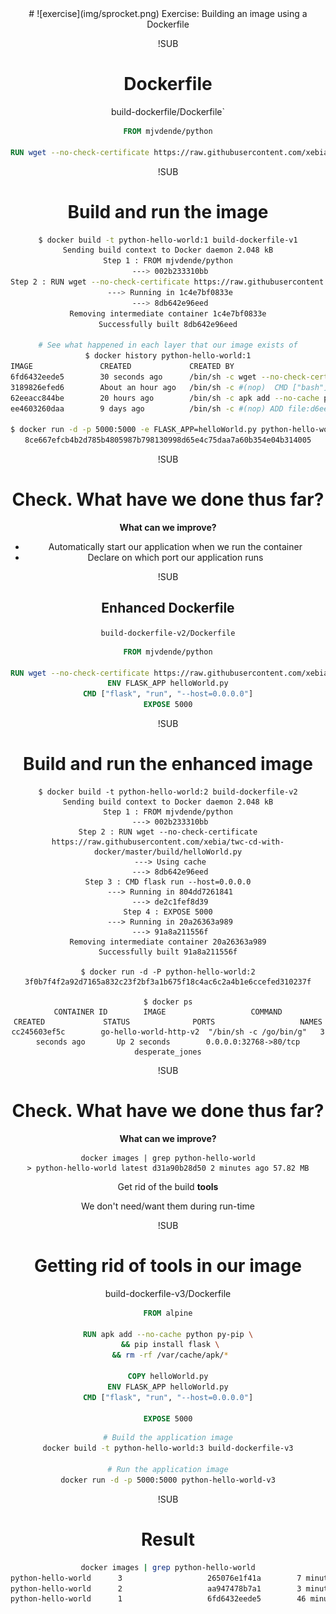 <!-- .slide: data-background="#64217E" -->
<center>
# ![exercise](img/sprocket.png) <!-- .element: style="width: 10%; height: auto;" class="noborder" --> Exercise: Building an image using a Dockerfile

!SUB
# Dockerfile

build-dockerfile/Dockerfile`
```dockerfile
FROM mjvdende/python

RUN wget --no-check-certificate https://raw.githubusercontent.com/xebia/twc-cd-with-docker/master/build/helloWorld.py
```

!SUB
# Build and run the image
```bash
$ docker build -t python-hello-world:1 build-dockerfile-v1
Sending build context to Docker daemon 2.048 kB
Step 1 : FROM mjvdende/python
 ---> 002b233310bb
Step 2 : RUN wget --no-check-certificate https://raw.githubusercontent.com/xebia/twc-cd-with-docker/master/build/helloWorld.py
 ---> Running in 1c4e7bf0833e
 ---> 8db642e96eed
Removing intermediate container 1c4e7bf0833e
Successfully built 8db642e96eed

# See what happened in each layer that our image exists of
$ docker history python-hello-world:1
IMAGE               CREATED             CREATED BY                                      SIZE                COMMENT
6fd6432eede5        30 seconds ago      /bin/sh -c wget --no-check-certificate https:   289 B
3189826efed6        About an hour ago   /bin/sh -c #(nop)  CMD ["bash"]                 0 B
62eeacc844be        20 hours ago        /bin/sh -c apk add --no-cache python py-pip w   53.02 MB
ee4603260daa        9 days ago          /bin/sh -c #(nop) ADD file:d6ee3ba7a4d59b1619   4.803 MB

$ docker run -d -p 5000:5000 -e FLASK_APP=helloWorld.py python-hello-world:1 flask run --host=0.0.0.0
8ce667efcb4b2d785b4805987b798130998d65e4c75daa7a60b354e04b314005
```

!SUB
# Check. What have we done thus far?

**What can we improve?**

- Automatically start our application when we run the container
- Declare on which port our application runs

!SUB
## Enhanced Dockerfile
`build-dockerfile-v2/Dockerfile`
```dockerfile
FROM mjvdende/python

RUN wget --no-check-certificate https://raw.githubusercontent.com/xebia/twc-cd-with-docker/master/build/helloWorld.py
ENV FLASK_APP helloWorld.py
CMD ["flask", "run", "--host=0.0.0.0"]
EXPOSE 5000
```

!SUB
# Build and run the enhanced image
```
$ docker build -t python-hello-world:2 build-dockerfile-v2
Sending build context to Docker daemon 2.048 kB
Step 1 : FROM mjvdende/python
 ---> 002b233310bb
Step 2 : RUN wget --no-check-certificate https://raw.githubusercontent.com/xebia/twc-cd-with-docker/master/build/helloWorld.py
 ---> Using cache
 ---> 8db642e96eed
Step 3 : CMD flask run --host=0.0.0.0
 ---> Running in 804dd7261841
 ---> de2c1fef8d39
Step 4 : EXPOSE 5000
 ---> Running in 20a26363a989
 ---> 91a8a211556f
Removing intermediate container 20a26363a989
Successfully built 91a8a211556f

$ docker run -d -P python-hello-world:2
3f0b7f4f2a92d7165a832c23f2bf3a1b675f18c4ac6c2a4b1e6ccefed310237f

$ docker ps
CONTAINER ID        IMAGE                   COMMAND                  CREATED             STATUS              PORTS                   NAMES
cc245603ef5c        go-hello-world-http-v2  "/bin/sh -c /go/bin/g"   3 seconds ago       Up 2 seconds        0.0.0.0:32768->80/tcp   desperate_jones
```

!SUB
# Check. What have we done thus far?

**What can we improve?**
```
docker images | grep python-hello-world
> python-hello-world latest d31a90b28d50 2 minutes ago 57.82 MB
```

Get rid of the build **tools** <!-- .element: class="fragment" -->

We don't need/want them during run-time <!-- .element: class="fragment" -->

!SUB
# Getting rid of tools in our image

build-dockerfile-v3/Dockerfile

```dockerfile
FROM alpine

RUN apk add --no-cache python py-pip \
 && pip install flask \
 && rm -rf /var/cache/apk/*

COPY helloWorld.py
ENV FLASK_APP helloWorld.py
CMD ["flask", "run", "--host=0.0.0.0"]

EXPOSE 5000
```

```bash
# Build the application image
docker build -t python-hello-world:3 build-dockerfile-v3

# Run the application image
docker run -d -p 5000:5000 python-hello-world-v3
```

!SUB
# Result
```bash
docker images | grep python-hello-world
python-hello-world      3                   265076e1f41a        7 minutes ago       56.63 MB
python-hello-world      2                   aa947478b7a1        3 minutes ago       57.82 MB
python-hello-world      1                   6fd6432eede5        46 minutes ago      57.82 MB
```
